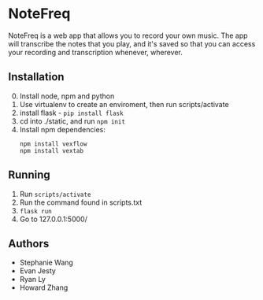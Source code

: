 # NoteFreq

NoteFreq is a web app that allows you to record your own music. The app will transcribe the notes that you play, and it's saved so that you can access your recording and transcription whenever, wherever.

## Installation

0. Install node, npm and python
1. Use virtualenv to create an enviroment, then run scripts/activate
2. install flask - `pip install flask`
3. cd into ./static, and run `npm init`
4. Install npm dependencies:
    ```
    npm install vexflow
    npm install vextab
    ```


## Running

1. Run `scripts/activate`
2. Run the command found in scripts.txt
3. `flask run`
4. Go to 127.0.0.1:5000/

## Authors

* Stephanie Wang
* Evan Jesty
* Ryan Ly
* Howard Zhang
